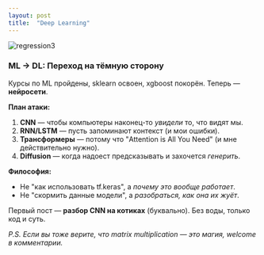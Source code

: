 ```yaml
---
layout: post
title:  "Deep Learning"
---
```



![regression3](https://github.com/user-attachments/assets/56e385f9-6e81-474e-adcb-1dcf1b5d5bd3)


### **ML → DL: Переход на тёмную сторону**  

Курсы по ML пройдены, sklearn освоен, xgboost покорён. Теперь — **нейросети**.  

**План атаки:**  
1. **CNN** — чтобы компьютеры наконец-то *увидели* то, что видят мы.  
2. **RNN/LSTM** — пусть запоминают контекст (и мои ошибки).  
3. **Трансформеры** — потому что "Attention is All You Need" (и мне действительно нужно).  
4. **Diffusion** — когда надоест предсказывать и захочется *генерить*.  

**Философия:**  
- Не "как использовать tf.keras", а *почему это вообще работает*.  
- Не "скормить данные модели", а *разобраться, как она их жуёт*.  

Первый пост — **разбор CNN на котиках** (буквально). Без воды, только код и суть.  

*P.S. Если вы тоже верите, что matrix multiplication — это магия, welcome в комментарии.*  

